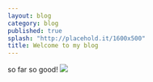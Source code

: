 ```yaml
---
layout: blog
category: blog
published: true
splash: "http://placehold.it/1600x500"
title: Welcome to my blog
---
```


so far so good! ![](/media/noodles.jpg)

